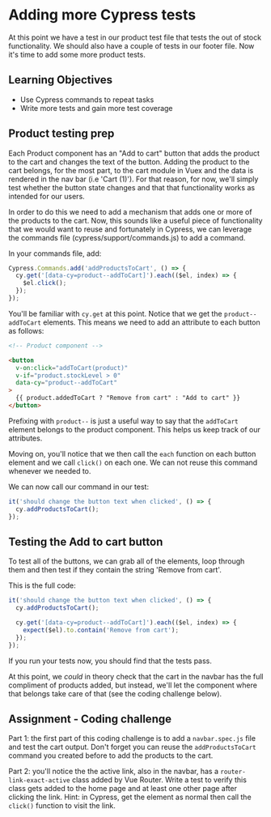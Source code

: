 # Adding more Cypress tests

At this point we have a test in our product test file that tests the out of stock functionality. We should also have a couple of tests in our footer file. Now it's time to add some more product tests.

## Learning Objectives

- Use Cypress commands to repeat tasks
- Write more tests and gain more test coverage

## Product testing prep

Each Product component has an "Add to cart" button that adds the product to the cart and changes the text of the button. Adding the product to the cart belongs, for the most part, to the cart module in Vuex and the data is rendered in the nav bar (i.e 'Cart (1)'). For that reason, for now, we'll simply test whether the button state changes and that that functionality works as intended for our users.

In order to do this we need to add a mechanism that adds one or more of the products to the cart. Now, this sounds like a useful piece of functionality that we would want to reuse and fortunately in Cypress, we can leverage the commands file (cypress/support/commands.js) to add a command.

In your commands file, add:

```js
Cypress.Commands.add('addProductsToCart', () => {
  cy.get('[data-cy=product--addToCart]').each(($el, index) => {
    $el.click();
  });
});
```

You'll be familiar with `cy.get` at this point. Notice that we get the `product--addToCart` elements. This means we need to add an attribute to each button as follows:

```html
<!-- Product component -->

<button
  v-on:click="addToCart(product)"
  v-if="product.stockLevel > 0"
  data-cy="product--addToCart"
>
  {{ product.addedToCart ? "Remove from cart" : "Add to cart" }}
</button>
```

Prefixing with `product--` is just a useful way to say that the `addToCart` element belongs to the product component. This helps us keep track of our attributes.

Moving on, you'll notice that we then call the `each` function on each button element and we call `click()` on each one. We can not reuse this command whenever we needed to.

We can now call our command in our test:

```js
it('should change the button text when clicked', () => {
  cy.addProductsToCart();
});
```

## Testing the Add to cart button

To test all of the buttons, we can grab all of the elements, loop through them and then test if they contain the string 'Remove from cart'.

This is the full code:

```js
it('should change the button text when clicked', () => {
  cy.addProductsToCart();

  cy.get('[data-cy=product--addToCart]').each(($el, index) => {
    expect($el).to.contain('Remove from cart');
  });
});
```

If you run your tests now, you should find that the tests pass.

At this point, we _could_ in theory check that the cart in the navbar has the full compliment of products added, but instead, we'll let the component where that belongs take care of that (see the coding challenge below).

## Assignment - Coding challenge

Part 1: the first part of this coding challenge is to add a `navbar.spec.js` file and test the cart output. Don't forget you can reuse the `addProductsToCart` command you created before to add the products to the cart.

Part 2: you'll notice the the active link, also in the navbar, has a `router-link-exact-active` class added by Vue Router. Write a test to verify this class gets added to the home page and at least one other page after clicking the link. Hint: in Cypress, get the element as normal then call the `click()` function to visit the link.
